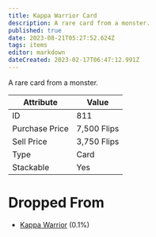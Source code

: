 ```yaml
---
title: Kappa Warrior Card
description: A rare card from a monster.
published: true
date: 2023-08-21T05:27:52.624Z
tags: items
editor: markdown
dateCreated: 2023-02-17T06:47:12.991Z
---
```


A rare card from a monster.

|Attribute|Value|
|-|-|
|ID|811|
|Purchase Price|7,500 Flips|
|Sell Price|3,750 Flips|
|Type|Card|
|Stackable|Yes|


# Dropped From
 * [Kappa Warrior](/monsters/kappa-warrior) (0.1%)
